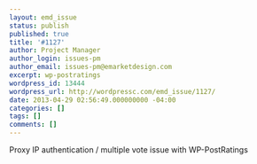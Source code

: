 ```yaml
---
layout: emd_issue
status: publish
published: true
title: '#1127'
author: Project Manager
author_login: issues-pm
author_email: issues-pm@emarketdesign.com
excerpt: wp-postratings
wordpress_id: 13444
wordpress_url: http://wordpressc.com/emd_issue/1127/
date: 2013-04-29 02:56:49.000000000 -04:00
categories: []
tags: []
comments: []
---
```

Proxy IP authentication / multiple vote issue with WP-PostRatings
